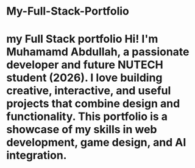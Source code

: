 # My-Full-Stack-Portfolio
# my Full Stack portfolio Hi! I'm Muhamamd Abdullah, a passionate developer and future NUTECH student (2026). I love building creative, interactive, and useful projects that combine design and functionality. This portfolio is a showcase of my skills in web development, game design, and AI integration.
